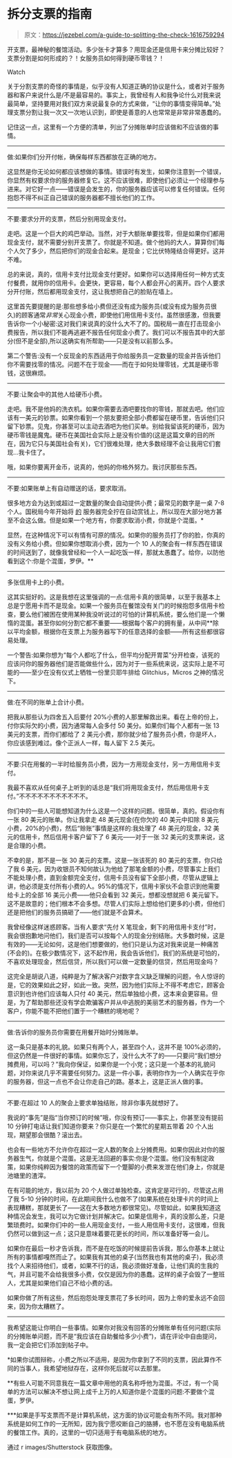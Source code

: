 # 拆分支票的指南

> 原文：<https://jezebel.com/a-guide-to-splitting-the-check-1616759294>

开支票，最神秘的餐馆活动。多少张卡才算多？用现金还是信用卡来分摊比较好？支票分割是如何形成的？！女服务员如何得到硬币零钱？！

Watch

关于分割支票的奇怪的事情是，似乎没有人知道正确的协议是什么，或者对于服务器和客户来说什么是/不是最容易的。事实上，我曾经有人和我争论什么对我来说最简单，坚持要用对我们双方来说最复杂的方式来做，“让你的事情变得简单。”处理支票分割让我一次又一次地认识到，即使是善意的人也常常是非常非常愚蠢的。

记住这一点，这里有一个方便的清单，列出了分摊账单时应该做和不应该做的事情。

* * *

做:如果你们分开付帐，确保每样东西都放在正确的地方。

这显然是你无论如何都应该想做的事情。错误时有发生，如果你注意到一个错误，你显然有权要求你的服务器修复它。这不应该很难，即使他们必须让一个经理参与进来。对它好一点——错误是会发生的，你的服务器应该可以修复任何错误。任何抱怨不得不纠正自己错误的服务器都不擅长他们的工作。

* * *

不要:要求分开的支票，然后分别用现金支付。

走吧。这是一个巨大的鸡巴举动。当然，对于大额账单要找零，但是如果你们都用现金支付，就不需要分别开支票了。你就是不知道。做个他妈的大人，算算你们每个人欠了多少，然后把你们的现金合起来。是现金；它比伏特隆结合得更好。这并不难。

总的来说，真的，信用卡支付比现金支付更好。如果你可以选择用任何一种方式支付餐费，就用你的信用卡。会更快，更容易，每个人都会开心的离开。四个人要求分开付账，然后都用现金支付，这让我想把自己的脸贴在墙上。

这里首先要提醒的是:那些想多给小费但还没有成为服务员(或没有成为服务员很久)的顾客通常*非常*关心现金小费，即使他们用信用卡支付。虽然很感激，但我要告诉你一个小秘密:这对我们来说真的没什么大不了的。国税局一直在打击现金小费报告，所以我们不能再逃避不报告任何现金小费了。我们可以不报告其中的大部分(但不是全部),所以这确实有所帮助——只是没有以前那么多。

第二个警告:没有一个反现金的东西适用于你给服务员一定数量的现金并告诉他们你不需要找零的情况。问题不在于现金——而在于如何处理零钱，尤其是硬币零钱，这很麻烦。

* * *

不要:让聚会中的其他人给硬币小费。

走吧。我不是他妈的洗衣机。如果你需要去酒吧要找你的零钱，那就去吧。他们应该有一美元的钞票。如果你看到一个朋友要把全部小费都留在硬币里，告诉他们只留下钞票。见鬼，你甚至可以主动去酒吧为他们买单。别给我留该死的硬币，因为硬币零钱是魔鬼。硬币在美国社会实际上是没有价值的(这是这篇文章的目的所在，因为它只与美国社会有关)，它们很难处理，绝大多数经理不会让我用它们套现...我卡住了。

哦，如果你要离开金币，说真的，他妈的你格外努力。我讨厌那些东西。

* * *

不要:如果账单上有自动赠送的话，要求取消。

很多地方会为达到或超过一定数量的聚会自动提供小费；最常见的数字是一桌 7-8 个人。国税局今年开始将 [的](http://thebitchywaiter.com/2013/12/say-goodbye-to-the-automatic-gratuity.html) 服务器完全拧在自动赏钱上，所以现在大部分地方甚至不会这么做。但是如果一个地方有，你要求取消小费，你就是个混蛋。*

显然，在这种情况下可以有情有可原的情况。如果你的服务员打了你的脸，你真的没有义务给小费。但如果你想取消小费，因为一个 10 人的聚会有一样东西在错误的时间送到了，就像我曾经和一个人一起吃饭一样，那就太愚蠢了。给你，以防他看到这个:你是个混蛋，罗伊。**

* * *

多张信用卡上的小费。

这其实挺好的。这是我想在这里强调的一点:信用卡真的很简单，以至于我基本上总是宁愿用卡而不是现金。如果一个服务员在餐馆没有关门的时候抱怨多信用卡检查，要么他们被困在使用某种我没听说过的可怕的计算机系统，要么他们是一个懒惰的混蛋。甚至你如何分割它都不重要——根据每个客户的拥有量，从中间**除以平均金额，根据你在支票上为服务器写下的任意选择的金额——所有这些都很容易处理。

一个警告:如果你想为“每个人都吃了什么，但平均分配开胃菜”分开检查，该死的应该问你的服务器他们是否能做些什么，因为对于一些系统来说，这实际上是不可能的——至少在没有仪式上牺牲一份里贝耶牛排给 Glitchius，Micros 之神的情况下。

* * *

做:在不同的账单上合计小费。

把我从那些认为四舍五入后要付 20%小费的人那里解救出来。看在上帝的份上，付你实际欠的小费，因为通常每人会多付 50 美分。如果你们每个人都有一张 13 美元的支票，而你们都给了 2 美元小费，那你就少给了服务员小费，你是坏人，你应该感到难过。像个正派人一样，每人留下 2.5 美元。

* * *

不要:只在用餐的一半时给服务员小费，因为一方用现金支付，另一方用信用卡支付。

我最不喜欢从任何桌子上听到的话总是“我们将用现金支付，然后用信用卡支付。”不不不不不不不不不不不。

你们中的一些人可能想知道为什么这是一个这样的问题。很简单，真的。假设你有一张 80 美元的账单。你让我拿走 48 美元现金(在你欠的 40 美元中扣除 8 美元小费，20%的小费)，然后“赊账”事情是这样的:我处理了 48 美元的现金，32 美元的信用卡，然后信用卡客户留下了 6 美元——对于一张 32 美元的支票来说，这是合理的小费。

不幸的是，那不是一张 30 美元的支票。这是一张该死的 80 美元的支票，你只给了我 6 美元，因为收银员不知何故认为他给了那笔金额的小费，尽管事实上我们不能处理小费，直到金额完全支付，信用卡员没有留下全部小费，尽管从逻辑上讲，他必须是支付所有小费的人。95%的情况下，信用卡家伙不会意识到他需要给卡上的全部 16 美元小费——他只会看到 32 美元，想都没想就把 6 美元留下。这不是故意的；他们根本不会多想。尽管人们实际上想给他们更多的小费，但他们还是把他们的服务员搞砸了——他们就是不会算术。

我曾经像这样迷惑顾客。当有人要求“先付 X 笔现金，剩下的用信用卡支付”时，我会很抱歉地问他们，我们是否可以按每个人的现金分别结账。大多数时候，这是有效的——无论如何，这是他们想要做的，他们只是认为这对我来说是一种痛苦(不会的)。在极少数情况下，这不起作用，我会告诉他们，我们的系统是可怕的，不喜欢处理现金，然后信贷，所以我们可以做一定数量的信贷，然后用现金吗？

这完全是胡说八道，纯粹是为了解决客户对数字含义缺乏理解的问题，令人惊讶的是，它的效果如此之好，如此一致。突然，因为他们实际上不得不考虑它，顾客会意识到也许他们应该每人只付 40 美元，然后单独给小费，这本来会更容易。但是，为了帮助那些还没有学会欺骗客户并从中逃脱的美丽艺术的服务器，作为一个客户，你能不能不把他们置于一个糟糕的境地呢？

* * *

做:告诉你的服务员你需要在用餐开始时分摊账单。

这一条只是基本的礼貌。如果只有两个人，甚至四个人，这并不是 100%必须的，但这仍然是一件很好的事情。如果你忘了，没什么大不了的——只要问“我们想分摊费用，可以吗？”我向你保证，如果你是一个小党；这只是一个基本的礼貌问题，对你来说几乎不需要任何努力。这是一件小事，表明你作为一个人确实在乎你的服务器，但这一点也不会让你走自己的路。基本上，这是正派人做的事。

* * *

不要:在超过 10 人的聚会上要求单独结账，除非你事先就想好了。

我说的“事先”是指“当你预订的时候”哦，你没有预订——事实上，你甚至没有提前 10 分钟打电话让我们知道你要来？你只是在一个繁忙的星期五带着 20 个人出现，期望那会很酷？滚出去。

也会有一些地方不允许你在超过一定人数的聚会上分摊费用。如果你因此对你的服务器生气，你就是个混蛋。这是无法回避的事实:你是个混蛋。他们没有制定政策，如果你纯粹因为餐馆的政策而留下一个蹩脚的小费来发泄在他们身上，你就是池塘里的渣滓。

在有可能的地方，我以前为 20 个人做过单独检查。这肯定是可行的，尽管这占用了我 5-10 分钟的时间，在此期间我什么也做不了(如果系统在处理卡片的时间上表现糟糕，那就更长了——这在大多数地方都很常见)。尽管如此，如果我知道这种情况会发生，我可以为它做计划并解决它。如果是信用卡，真的没那么差，只是繁琐费时。如果你们中的一些人用现金支付，一些人用信用卡支付，这很难，但我仍然可以做到这一点；这只是意味着要花更长的时间，所以准备好等一会儿。

如果你在最后一秒才告诉我，而不是在吃饭的时候提前告诉我，那么你基本上就让所有的事情都嘎然而止了。如果我有其他的桌子(当然我也有其他的桌子)，我必须找个人来招待他们，或者，如果不行的话，我必须做好准备，让他们真的生我的气，并且可能不会给我很多小费，仅仅是因为你的愚蠢。这样的桌子会毁了一整班人，尤其是如果他们自己不给小费的话。

如果你做了所有这些，然后抱怨处理支票花了多长时间，因为上帝的爱永远不会回来，因为你太糟糕了。

* * *

我希望这能让你明白一些事情。如果你对我没有回答的分摊账单有任何问题(实际的分摊账单问题，而不是“我应该在自助餐给多少小费”)，请在评论中自由提问，我一定会把它们添加到帖子中。

*如果你试图辩称，小费之所以不适用，是因为你拿到了不同的支票，因此算作不同的当事人，我希望地狱存在，这样你死后就可以去那里。

**有些人可能不同意我在一篇文章中用他的真名称呼他为混蛋。不过，有一个简单的方法可以解决不想让网上成千上万的人知道你是个混蛋的问题:不要做个混蛋，罗伊。

***如果是手写支票而不是计算机系统，这方面的协议可能会有所不同。我对那种系统是如何工作的一无所知，因为我宁愿咬断自己的胳膊，也不愿在没有电脑系统的餐馆工作。真的，这里的一切只适用于有电脑系统的地方。

通过 r images/Shutterstock 获取图像。